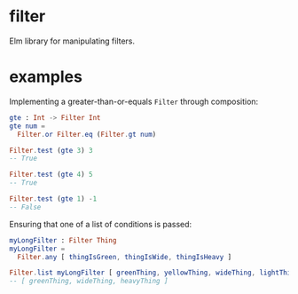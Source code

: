 # filter
Elm library for manipulating filters.

# examples
Implementing a greater-than-or-equals `Filter` through composition:
```elm
gte : Int -> Filter Int
gte num =
  Filter.or Filter.eq (Filter.gt num)

Filter.test (gte 3) 3
-- True

Filter.test (gte 4) 5
-- True

Filter.test (gte 1) -1
-- False
```

Ensuring that one of a list of conditions is passed:
```elm
myLongFilter : Filter Thing
myLongFilter =
  Filter.any [ thingIsGreen, thingIsWide, thingIsHeavy ]

Filter.list myLongFilter [ greenThing, yellowThing, wideThing, lightThing, heavyThing ]
-- [ greenThing, wideThing, heavyThing ]
```
